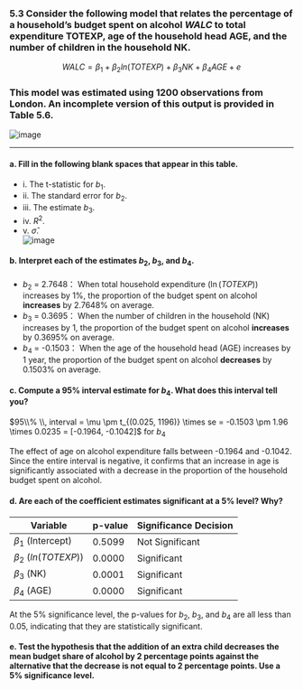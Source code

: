 ### 5.3 Consider the following model that relates the percentage of a household’s budget spent on alcohol *WALC* to total expenditure TOTEXP, age of the household head AGE, and the number of children in the household NK.

$$
WALC = \beta_1 + \beta_2 ln(TOTEXP)+ \beta_3NK + \beta_4AGE +e
$$

### This model was estimated using 1200 observations from London. An incomplete version of this output is provided in Table 5.6.

![image](https://github.com/user-attachments/assets/9a55b09e-90a5-4089-81e2-a4f5e829dc2d)

---

#### a. Fill in the following blank spaces that appear in this table.
- i. The t-statistic for $b_1$.
- ii. The standard error for $b_2$.
- iii. The estimate $b_3$.
- iv. $R^2$.
- v. $\hat{\sigma}$.    
![image](https://github.com/user-attachments/assets/478cf283-4bb1-4bf5-8969-a898694439b1)
#### b. Interpret each of the estimates $b_2$, $b_3$, and $b_4$.

- $b_2$ = 2.7648： When total household expenditure $(\ln(TOTEXP))$ increases by 1%, the proportion of the budget spent on alcohol **increases** by 2.7648% on average.
- $b_3$ = 0.3695： When the number of children in the household (NK) increases by 1, the proportion of the budget spent on alcohol **increases** by 0.3695% on average. 
- $b_4$ = -0.1503： When the age of the household head (AGE) increases by 1 year, the proportion of the budget spent on alcohol **decreases** by 0.1503% on average.

#### c. Compute a 95% interval estimate for $b_4$. What does this interval tell you?

$95\\% \\, interval = \mu \pm t_{(0.025, 1196)} \times se = -0.1503 \pm 1.96 \times 0.0235 = [-0.1964, -0.1042]$ for $b_4$    

The effect of age on alcohol expenditure falls between -0.1964 and -0.1042. Since the entire interval is negative, it confirms that an increase in age is significantly associated with a decrease in the proportion of the household budget spent on alcohol.

#### d. Are each of the coeﬃcient estimates significant at a 5% level? Why?

|         Variable         | p-value | Significance Decision |
|--------------------------|---------|-----------------------|
| $\beta_1$ (Intercept)    | 0.5099  | Not Significant       |
| $\beta_2$ ($ln(TOTEXP)$) | 0.0000  | Significant           |
| $\beta_3$ (NK)           | 0.0001  | Significant           |
| $\beta_4$ (AGE)          | 0.0000  | Significant           |

At the 5% significance level, the p-values for $b_2$, $b_3$, and $b_4$ are all less than 0.05, indicating that they are statistically significant.

#### e. Test the hypothesis that the addition of an extra child decreases the mean budget share of alcohol by 2 percentage points against the alternative that the decrease is not equal to 2 percentage points. Use a 5% significance level.
